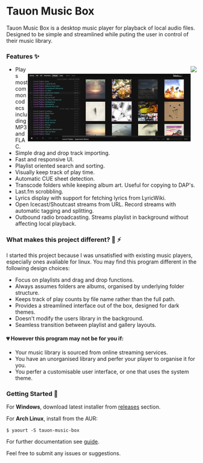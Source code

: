 # Tauon Music Box

Tauon Music Box is a desktop music player for playback of local audio files.
Designed to be simple and streamlined while puting the user in control of their music library.

### Features :sparkles:


<img src="https://cloud.githubusercontent.com/assets/17271572/25081441/88abb624-239e-11e7-9ba8-d51bc015b168.jpg" align="right" height="200px" hspace="0px" vspace="0px">


<img src="docs/scrn1.jpg" align="right" height="179px" hspace="0px" vspace="20px">

  - Plays most common codecs including MP3 and FLAC.
  - Simple drag and drop track importing.
  - Fast and responsive UI.
  - Playlist oriented search and sorting.
  - Visually keep track of play time.
  - Automatic CUE sheet detection.
  - Transcode folders while keeping album art. Useful for copying to DAP's.
  - Last.fm scrobbling.
  - Lyrics display with support for fetching lyrics from LyricWiki.
  - Open Icecast/Shoutcast streams from URL. Record streams with automatic tagging and splitting.
  - Outbound radio broadcasting. Streams playlist in background without affecting local playback.

### What makes this project different? :lemon: :zap:

I started this project because I was unsatisfied with existing music players, especially ones avaliable for linux. You may find this program different in the following design choices:

 - Focus on playlists and drag and drop functions.
 - Always assumes folders are albums, organised by underlying folder structure.
 - Keeps track of play counts by file name rather than the full path.
 - Provides a streamlined interface out of the box, designed for dark themes.
 - Doesn't modify the users library in the background.
 - Seamless transition between playlist and gallery layouts.
 
#### :broken_heart: However this program may not be for you if:

 - Your music library is sourced from online streaming services.
 - You have an unorganised library and perfer your player to organise it for you.
 - You perfer a customisable user interface, or one that uses the system theme.

### Getting Started :dizzy:

For __Windows__, download latest installer from [releases](https://github.com/Taiko2k/tauonmb/releases) section.

For __Arch Linux__, install from the AUR:  

    $ yaourt -S tauon-music-box


For further documentation see [guide](docs/guide.md).

Feel free to submit any issues or suggestions.
